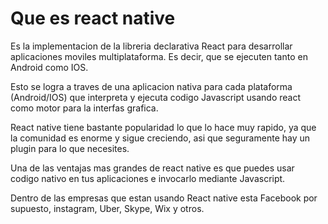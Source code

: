 # Que es react native

Es la implementacion de la libreria declarativa React para desarrollar aplicaciones moviles multiplataforma. Es decir, que se ejecuten tanto en Android como IOS.

Esto se logra a traves de una aplicacion nativa para cada plataforma (Android/IOS) que interpreta y ejecuta codigo Javascript usando react como motor para la interfas grafica.

React native tiene bastante popularidad lo que lo hace muy rapido, ya que la comunidad es enorme y sigue creciendo, asi que seguramente hay un plugin para lo que necesites.

Una de las ventajas mas grandes de react native es que puedes usar codigo nativo en tus aplicaciones e invocarlo mediante Javascript.

Dentro de las empresas que estan usando React native esta Facebook por supuesto, instagram, Uber, Skype, Wix y otros.